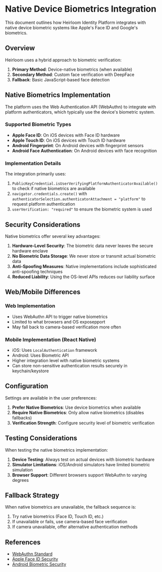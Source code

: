 
# Native Device Biometrics Integration

This document outlines how Heirloom Identity Platform integrates with native device biometric systems like Apple's Face ID and Google's biometrics.

## Overview

Heirloom uses a hybrid approach to biometric verification:

1. **Primary Method**: Device-native biometrics (when available)
2. **Secondary Method**: Custom face verification with DeepFace
3. **Fallback**: Basic JavaScript-based face detection

## Native Biometrics Implementation

The platform uses the Web Authentication API (WebAuthn) to integrate with platform authenticators, which typically use the device's biometric system.

### Supported Biometric Types

- **Apple Face ID**: On iOS devices with Face ID hardware
- **Apple Touch ID**: On iOS devices with Touch ID hardware
- **Android Fingerprint**: On Android devices with fingerprint sensors
- **Android Face Authentication**: On Android devices with face recognition

### Implementation Details

The integration primarily uses:

1. `PublicKeyCredential.isUserVerifyingPlatformAuthenticatorAvailable()` to check if native biometrics are available
2. `navigator.credentials.create()` with `authenticatorSelection.authenticatorAttachment = "platform"` to request platform authentication 
3. `userVerification: "required"` to ensure the biometric system is used

## Security Considerations

Native biometrics offer several key advantages:

1. **Hardware-Level Security**: The biometric data never leaves the secure hardware enclave
2. **No Biometric Data Storage**: We never store or transmit actual biometric data
3. **Anti-Spoofing Measures**: Native implementations include sophisticated anti-spoofing techniques
4. **Reduced Liability**: Using the OS-level APIs reduces our liability surface

## Web/Mobile Differences

### Web Implementation
- Uses WebAuthn API to trigger native biometrics
- Limited to what browsers and OS exposepport
- May fall back to camera-based verification more often

### Mobile Implementation (React Native)
- iOS: Uses `LocalAuthentication` framework
- Android: Uses Biometric API
- Higher integration level with native biometric systems
- Can store non-sensitive authentication results securely in keychain/keystore

## Configuration

Settings are available in the user preferences:

1. **Prefer Native Biometrics**: Use device biometrics when available
2. **Require Native Biometrics**: Only allow native biometrics (disables fallbacks)
3. **Verification Strength**: Configure security level of biometric verification

## Testing Considerations

When testing the native biometrics implementation:

1. **Device Testing**: Always test on actual devices with biometric hardware
2. **Simulator Limitations**: iOS/Android simulators have limited biometric simulation
3. **Browser Support**: Different browsers support WebAuthn to varying degrees

## Fallback Strategy

When native biometrics are unavailable, the fallback sequence is:

1. Try native biometrics (Face ID, Touch ID, etc.)
2. If unavailable or fails, use camera-based face verification
3. If camera unavailable, offer alternative authentication methods

## References

- [WebAuthn Standard](https://www.w3.org/TR/webauthn/)
- [Apple Face ID Security](https://support.apple.com/guide/security/face-id-touch-id-passcodes-secad90ca501/web)
- [Android Biometric Security](https://source.android.com/security/biometric)
